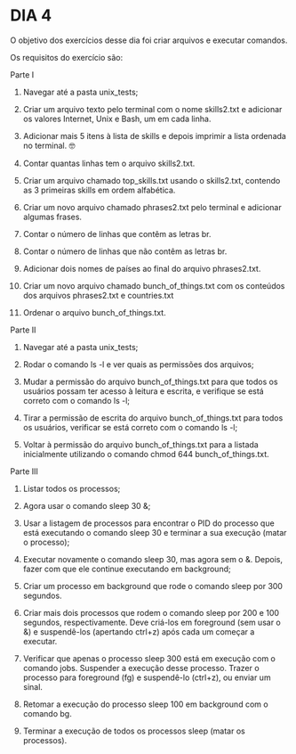 # DIA 4

O objetivo dos exercícios desse dia foi criar arquivos e executar comandos.

Os requisitos do exercício são:

Parte I

1. Navegar até a pasta unix_tests;

2. Criar um arquivo texto pelo terminal com o nome skills2.txt e adicionar os valores Internet, Unix e Bash, um em cada linha.

3. Adicionar mais 5 itens à lista de skills e depois imprimir a lista ordenada no terminal. 🤓

4. Contar quantas linhas tem o arquivo skills2.txt.

5. Criar um arquivo chamado top_skills.txt usando o skills2.txt, contendo as 3 primeiras skills em ordem alfabética.

6. Criar um novo arquivo chamado phrases2.txt pelo terminal e adicionar algumas frases.

7. Contar o número de linhas que contêm as letras br.

8. Contar o número de linhas que não contêm as letras br.

9. Adicionar dois nomes de países ao final do arquivo phrases2.txt.

10. Criar um novo arquivo chamado bunch_of_things.txt com os conteúdos dos arquivos phrases2.txt e countries.txt

11. Ordenar o arquivo bunch_of_things.txt.

Parte II

1. Navegar até a pasta unix_tests;

2. Rodar o comando ls -l e ver quais as permissões dos arquivos;

3. Mudar a permissão do arquivo bunch_of_things.txt para que todos os usuários possam ter acesso à leitura e escrita, e verifique se está correto com o comando ls -l;

4. Tirar a permissão de escrita do arquivo bunch_of_things.txt para todos os usuários, verificar se está correto com o comando ls -l;

5. Voltar à permissão do arquivo bunch_of_things.txt para a listada inicialmente utilizando o comando chmod 644 bunch_of_things.txt.

Parte III

1. Listar todos os processos;

2. Agora usar o comando sleep 30 &;

3. Usar a listagem de processos para encontrar o PID do processo que está executando o comando sleep 30 e terminar a sua execução (matar o processo);

4. Executar novamente o comando sleep 30, mas agora sem o &. Depois, fazer com que ele continue executando em background;

5. Criar um processo em background que rode o comando sleep por 300 segundos.

6. Criar mais dois processos que rodem o comando sleep por 200 e 100 segundos, respectivamente.
  Deve criá-los em foreground (sem usar o &) e suspendê-los (apertando ctrl+z) após cada um começar a executar.

7. Verificar que apenas o processo sleep 300 está em execução com o comando jobs. Suspender a execução desse processo.
  Trazer o processo para foreground (fg) e suspendê-lo (ctrl+z), ou enviar um sinal.

8. Retomar a execução do processo sleep 100 em background com o comando bg.

9. Terminar a execução de todos os processos sleep (matar os processos).
